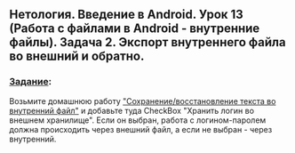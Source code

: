 ## Нетология. Введение в Android. Урок 13 (Работа с файлами в Android - внутренние файлы). Задача 2. Экспорт внутреннего файла во внешний и обратно.

### [Задание](https://github.com/netology-code/and-homeworks/tree/master/5.2.Internal/5.2.2):

Возьмите домашнюю работу ["Сохранение/восстановление текста во внутренний файл"](https://github.com/Yoji-kms/SaveLoadInputFileText) и добавьте туда CheckBox "Хранить логин во внешнем хранилище". Если он выбран, работа с логином-паролем должна происходить через внешний файл, а если не выбран - через внутренний.